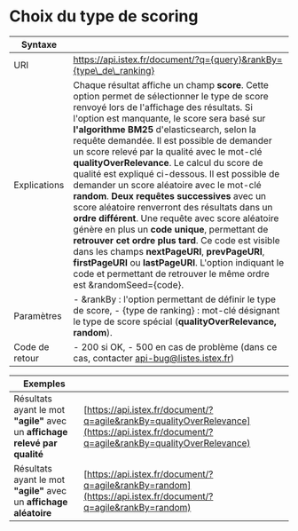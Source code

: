 # Choix du type de scoring

| Syntaxe |  |
| --- | --- |
| URI | https://api.istex.fr/document/?q={query}&rankBy={type\_de\_ranking} |
| Explications | Chaque résultat affiche un champ **score**. Cette option permet de sélectionner le type de score renvoyé lors de l'affichage des résultats.  Si l'option est manquante, le score sera basé sur **l'algorithme BM25** d'elasticsearch, selon la requête demandée.  Il est possible de demander un score relevé par la qualité avec le mot-clé **qualityOverRelevance**. Le calcul du score de qualité est expliqué ci-dessous.  Il est possible de demander un score aléatoire avec le mot-clé **random**.  **Deux requêtes successives** avec un score aléatoire renverront des résultats dans un **ordre différent**. Une requête avec score aléatoire génère en plus un **code unique**, permettant de **retrouver cet ordre plus tard**. Ce code est visible dans les champs **nextPageURI**, **prevPageURI**, **firstPageURI** ou **lastPageURI**. L'option indiquant le code et permettant de retrouver le même ordre est &randomSeed={code}. |
| Paramètres | - &rankBy : l'option permettant de définir le type de score, - {type de ranking} : mot-clé désignant le type de score spécial \(**qualityOverRelevance, random**\). |
| Code de retour | - 200 si OK,   - 500 en cas de problème \(dans ce cas, contacter [api-bug@listes.istex.fr](mailto:api-bug@listes.istex.fr)\) |

| Exemples |  |
| --- | --- |
| Résultats ayant le mot **"agile"** avec un **affichage relevé par qualité** | [https://api.istex.fr/document/?q=agile&rankBy=qualityOverRelevance](https://api.istex.fr/document/?q=agile&rankBy=qualityOverRelevance) |
| Résultats ayant le mot **"agile"** avec un **affichage aléatoire** | [https://api.istex.fr/document/?q=agile&rankBy=random](https://api.istex.fr/document/?q=agile&rankBy=random) |

